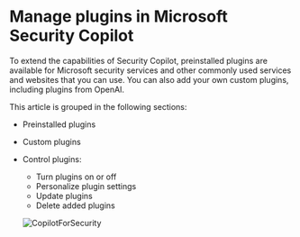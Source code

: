 # Manage plugins in Microsoft Security Copilot

To extend the capabilities of Security Copilot, preinstalled plugins are available for Microsoft security services and other commonly used services and websites that you can use. You can also add your own custom plugins, including plugins from OpenAI.

This article is grouped in the following sections:

- Preinstalled plugins
- Custom plugins
- Control plugins:
   - Turn plugins on or off
   - Personalize plugin settings
   - Update plugins
   - Delete added plugins

   ![CopilotForSecurity](https://learn.microsoft.com/en-us/security-copilot/media/manage-plugin-custom.png)
